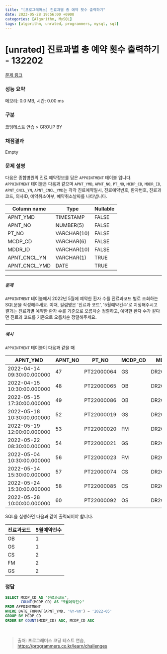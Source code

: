 ```yaml
---
title: "[프로그래머스] 진료과별 총 예약 횟수 출력하기"
date: 2023-05-28 19:56:00 +0900
categories: [Algorithm, MySQL]
tags: [algorithm, unrated, programmers, mysql, sql]
---
```


# [unrated] 진료과별 총 예약 횟수 출력하기 - 132202

[문제 링크](https://school.programmers.co.kr/learn/courses/30/lessons/132202)

### 성능 요약

메모리: 0.0 MB, 시간: 0.00 ms

### 구분

코딩테스트 연습 > GROUP BY

### 채점결과

Empty

### 문제 설명

<p>다음은 종합병원의 진료 예약정보를 담은 <code>APPOINTMENT</code> 테이블 입니다.<br>
<code>APPOINTMENT</code> 테이블은 다음과 같으며 <code>APNT_YMD</code>, <code>APNT_NO</code>, <code>PT_NO</code>, <code>MCDP_CD</code>, <code>MDDR_ID</code>, <code>APNT_CNCL_YN</code>, <code>APNT_CNCL_YMD</code>는 각각 진료예약일시, 진료예약번호, 환자번호, 진료과코드, 의사ID, 예약취소여부, 예약취소날짜를 나타냅니다.</p>

| Column name    | Type         | Nullable |
| -------------- | ------------ | -------- |
| APNT_YMD       | TIMESTAMP    | FALSE    |
| APNT_NO        | NUMBER(5)    | FALSE    |
| PT_NO          | VARCHAR(10)  | FALSE    |
| MCDP_CD        | VARCHAR(6)   | FALSE    |
| MDDR_ID        | VARCHAR(10)  | FALSE    |
| APNT_CNCL_YN   | VARCHAR(1)   | TRUE     |
| APNT_CNCL_YMD  | DATE         | TRUE     |

<hr>

<h5>문제</h5>

<p><code>APPOINTMENT</code> 테이블에서 2022년 5월에 예약한 환자 수를 진료과코드 별로 조회하는 SQL문을 작성해주세요. 이때, 컬럼명은 '진료과 코드', '5월예약건수'로 지정해주시고 결과는 진료과별 예약한 환자 수를 기준으로 오름차순 정렬하고, 예약한 환자 수가 같다면 진료과 코드를 기준으로 오름차순 정렬해주세요.</p>

<hr>

<h5>예시</h5>

<p><code>APPOINTMENT</code> 테이블이 다음과 같을 때</p>

| APNT_YMD                   | APNT_NO | PT_NO       | MCDP_CD | MDDR_ID    | APNT_CNCL_YN | APNT_CNCL_YMD |
| -------------------------- | ------- | ----------- | ------- | ---------- | ------------ | -------------- |
| 2022-04-14 09:30:00.000000 | 47      | PT22000064  | GS      | DR20170123 | N            | NULL           |
| 2022-04-15 10:30:00.000000 | 48      | PT22000065  | OB      | DR20100231 | N            | NULL           |
| 2022-05-15 17:30:00.000000 | 49      | PT22000086  | OB      | DR20100231 | N            | NULL           |
| 2022-05-18 10:30:00.000000 | 52      | PT22000019  | GS      | DR20100039 | N            | NULL           |
| 2022-05-19 12:00:00.000000 | 53      | PT22000020  | FM      | DR20010112 | N            | NULL           |
| 2022-05-22 08:30:00.000000 | 54      | PT22000021  | GS      | DR20100039 | N            | NULL           |
| 2022-05-04 10:30:00.000000 | 56      | PT22000023  | FM      | DR20090112 | N            | NULL           |
| 2022-05-14 15:30:00.000000 | 57      | PT22000074  | CS      | DR20200012 | N            | NULL           |
| 2022-05-24 15:30:00.000000 | 58      | PT22000085  | CS      | DR20200012 | N            | NULL           |
| 2022-05-28 10:00:00.000000 | 60      | PT22000092  | OS      | DR20100031 | N            | NULL           |

<p>SQL을 실행하면 다음과 같이 출력되어야 합니다.</p>

| 진료과코드 | 5월예약건수 |
| ---------- | ---------- |
| OB         | 1          |
| OS         | 1          |
| CS         | 2          |
| FM         | 2          |
| GS         | 2          |

### 정답

```sql
SELECT MCDP_CD AS "진료과코드",
       COUNT(MCDP_CD) AS "5월예약건수"
FROM APPOINTMENT
WHERE DATE_FORMAT(APNT_YMD, '%Y-%m') = '2022-05'
GROUP BY MCDP_CD
ORDER BY COUNT(MCDP_CD) ASC, MCDP_CD ASC
```

<br>

> 출처: 프로그래머스 코딩 테스트 연습, https://programmers.co.kr/learn/challenges
